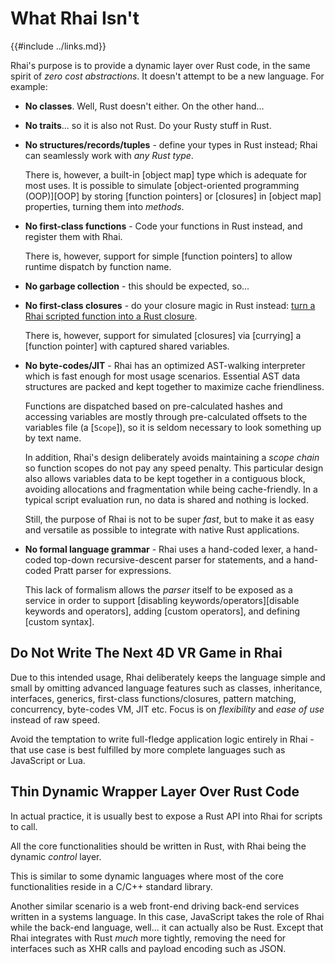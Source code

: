 What Rhai Isn't
===============

{{#include ../links.md}}

Rhai's purpose is to provide a dynamic layer over Rust code, in the same spirit of _zero cost abstractions_.
It doesn't attempt to be a new language. For example:

* **No classes**.  Well, Rust doesn't either. On the other hand...

* **No traits**...  so it is also not Rust. Do your Rusty stuff in Rust.

* **No structures/records/tuples** - define your types in Rust instead; Rhai can seamlessly work with _any Rust type_.

  There is, however, a built-in [object map] type which is adequate for most uses.
  It is possible to simulate [object-oriented programming (OOP)][OOP] by storing [function pointers]
  or [closures] in [object map] properties, turning them into _methods_.

* **No first-class functions** - Code your functions in Rust instead, and register them with Rhai.

  There is, however, support for simple [function pointers] to allow runtime dispatch by function name.

* **No garbage collection** - this should be expected, so...

* **No first-class closures** - do your closure magic in Rust instead: [turn a Rhai scripted function into a Rust closure]({{rootUrl}}/engine/call-fn.md).

  There is, however, support for simulated [closures] via [currying] a [function pointer] with
  captured shared variables.

* **No byte-codes/JIT** - Rhai has an optimized AST-walking interpreter which is fast enough for most usage scenarios.
  Essential AST data structures are packed and kept together to maximize cache friendliness.

  Functions are dispatched based on pre-calculated hashes and accessing variables are mostly through pre-calculated
  offsets to the variables file (a [`Scope`]), so it is seldom necessary to look something up by text name.
  
  In addition, Rhai's design deliberately avoids maintaining a _scope chain_ so function scopes do not
  pay any speed penalty.  This particular design also allows variables data to be kept together in a contiguous
  block, avoiding allocations and fragmentation while being cache-friendly. In a typical script evaluation run,
  no data is shared and nothing is locked.

  Still, the purpose of Rhai is not to be super _fast_, but to make it as easy and versatile as possible to
  integrate with native Rust applications.

* **No formal language grammar** - Rhai uses a hand-coded lexer, a hand-coded top-down recursive-descent parser
  for statements, and a hand-coded Pratt parser for expressions.
  
  This lack of formalism allows the _parser_ itself to be exposed as a service in order to support
  [disabling keywords/operators][disable keywords and operators], adding [custom operators],
  and defining [custom syntax].


Do Not Write The Next 4D VR Game in Rhai
---------------------------------------

Due to this intended usage, Rhai deliberately keeps the language simple and small by omitting
advanced language features such as classes, inheritance, interfaces, generics,
first-class functions/closures, pattern matching, concurrency, byte-codes VM, JIT etc.
Focus is on _flexibility_ and _ease of use_ instead of raw speed.

Avoid the temptation to write full-fledge application logic entirely in Rhai -
that use case is best fulfilled by more complete languages such as JavaScript or Lua.


Thin Dynamic Wrapper Layer Over Rust Code
----------------------------------------

In actual practice, it is usually best to expose a Rust API into Rhai for scripts to call.

All the core functionalities should be written in Rust, with Rhai being the dynamic _control_ layer.

This is similar to some dynamic languages where most of the core functionalities reside in a C/C++
standard library.

Another similar scenario is a web front-end driving back-end services written in a systems language.
In this case, JavaScript takes the role of Rhai while the back-end language, well... it can actually also be Rust.
Except that Rhai integrates with Rust _much_ more tightly, removing the need for interfaces such
as XHR calls and payload encoding such as JSON.

